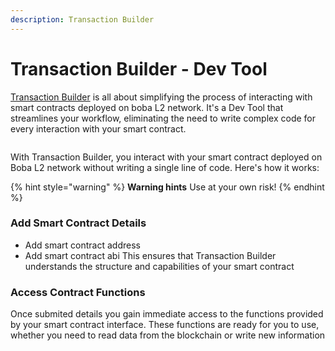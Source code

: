 ```yaml
---
description: Transaction Builder
---
```


# Transaction Builder - Dev Tool

[Transaction Builder](https://gateway.boba.network/devtools) is all about simplifying the process of interacting with smart contracts deployed on boba L2 network. It's a Dev Tool that streamlines your workflow, eliminating the need to write complex code for every interaction with your smart contract.


<figure><img src="../../.gitbook/assets/how does it work developer.png" alt=""><figcaption></figcaption></figure>

With Transaction Builder, you interact with your smart contract deployed on Boba L2 network without writing a single line of code.
Here's how it works:

{% hint style="warning" %}
**Warning hints** Use at your own risk!
{% endhint %}

### Add Smart Contract Details
 - Add smart contract address
 - Add smart contract abi
This ensures that Transaction Builder understands the structure and capabilities of your smart contract

### Access Contract Functions
Once submited details you gain immediate access to the functions provided by your smart contract interface. These functions are ready for you to use, whether you need to read data from the blockchain or write new information
